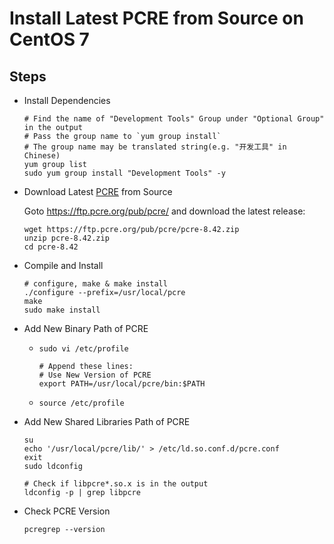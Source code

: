 # Install Latest PCRE from Source on CentOS 7

## Steps
* Install Dependencies

      # Find the name of "Development Tools" Group under "Optional Group" in the output
      # Pass the group name to `yum group install` 
      # The group name may be translated string(e.g. "开发工具" in Chinese)
      yum group list
      sudo yum group install "Development Tools" -y

* Download Latest [PCRE](http://www.pcre.org/) from Source
      
   Goto <https://ftp.pcre.org/pub/pcre/> and download the latest release:
      
      wget https://ftp.pcre.org/pub/pcre/pcre-8.42.zip
      unzip pcre-8.42.zip
      cd pcre-8.42

* Compile and Install

      # configure, make & make install
      ./configure --prefix=/usr/local/pcre
      make
      sudo make install

* Add New Binary Path of PCRE
  * `sudo vi /etc/profile`

        # Append these lines:
        # Use New Version of PCRE
        export PATH=/usr/local/pcre/bin:$PATH

  * `source /etc/profile`

* Add New Shared Libraries Path of PCRE
      
      su
      echo '/usr/local/pcre/lib/' > /etc/ld.so.conf.d/pcre.conf
      exit
      sudo ldconfig
            
      # Check if libpcre*.so.x is in the output
      ldconfig -p | grep libpcre
         
* Check PCRE Version
   
      pcregrep --version
